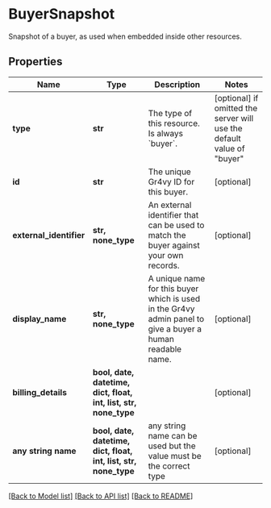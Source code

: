 # BuyerSnapshot

Snapshot of a buyer, as used when embedded inside other resources.

## Properties
Name | Type | Description | Notes
------------ | ------------- | ------------- | -------------
**type** | **str** | The type of this resource. Is always &#x60;buyer&#x60;. | [optional]  if omitted the server will use the default value of "buyer"
**id** | **str** | The unique Gr4vy ID for this buyer. | [optional] 
**external_identifier** | **str, none_type** | An external identifier that can be used to match the buyer against your own records. | [optional] 
**display_name** | **str, none_type** | A unique name for this buyer which is used in the Gr4vy admin panel to give a buyer a human readable name. | [optional] 
**billing_details** | **bool, date, datetime, dict, float, int, list, str, none_type** |  | [optional] 
**any string name** | **bool, date, datetime, dict, float, int, list, str, none_type** | any string name can be used but the value must be the correct type | [optional]

[[Back to Model list]](../README.md#documentation-for-models) [[Back to API list]](../README.md#documentation-for-api-endpoints) [[Back to README]](../README.md)


